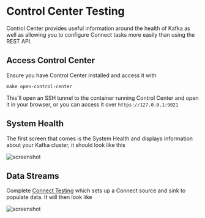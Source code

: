 # Control Center Testing

Control Center provides useful information around the health of Kafka as well as allowing you to configure Connect tasks more easily than using the REST API.

## Access Control Center

Ensure you have Control Center installed and access it with
```
make open-control-center
```
This'll open an SSH tunnel to the container running Control Center and open it in your browser, or you can access it over `https://127.0.0.1:9021`

## System Health

The first screen that comes is the System Health and displays information about your Kafka cluster, it should look like this

![screenshot](https://raw.githubusercontent.com/aggress/mesosphere-dcos-smack-installer/master/docs/control-center-screenshot.png)


## Data Streams

Complete [Connect Testing](connect_testing.md) which sets up a Connect source and sink to populate data. It will then look like

![screenshot](https://raw.githubusercontent.com/aggress/mesosphere-dcos-smack-installer/master/docs/data-stream-screenshot.png)
